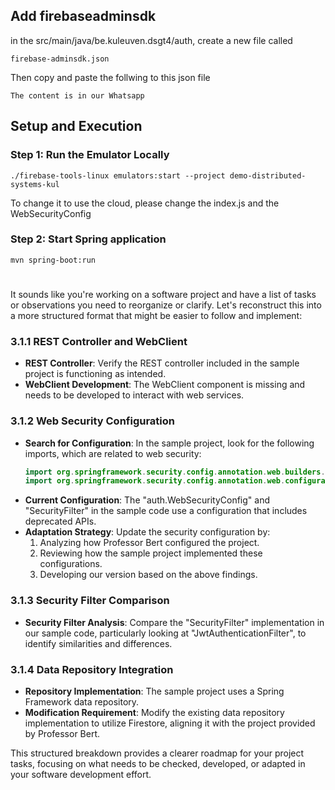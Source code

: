 ## Add firebaseadminsdk
in the src/main/java/be.kuleuven.dsgt4/auth, create a new file called
```
firebase-adminsdk.json
```
Then copy and paste the follwing to this json file
```
The content is in our Whatsapp
```

## Setup and Execution
### Step 1: Run the Emulator Locally
    ./firebase-tools-linux emulators:start --project demo-distributed-systems-kul
To change it to use the cloud, please change the index.js and the WebSecurityConfig
### Step 2: Start Spring application
    mvn spring-boot:run



#


It sounds like you're working on a software project and have a list of tasks or observations you need to reorganize or clarify. Let's reconstruct this into a more structured format that might be easier to follow and implement:

### 3.1.1 REST Controller and WebClient
- **REST Controller**: Verify the REST controller included in the sample project is functioning as intended.
- **WebClient Development**: The WebClient component is missing and needs to be developed to interact with web services.

### 3.1.2 Web Security Configuration
- **Search for Configuration**: In the sample project, look for the following imports, which are related to web security:
  ```java
  import org.springframework.security.config.annotation.web.builders.HttpSecurity;
  import org.springframework.security.config.annotation.web.configuration.EnableWebSecurity;
  ```
- **Current Configuration**: The "auth.WebSecurityConfig" and "SecurityFilter" in the sample code use a configuration that includes deprecated APIs.
- **Adaptation Strategy**: Update the security configuration by:
  1. Analyzing how Professor Bert configured the project.
  2. Reviewing how the sample project implemented these configurations.
  3. Developing our version based on the above findings.

### 3.1.3 Security Filter Comparison
- **Security Filter Analysis**: Compare the "SecurityFilter" implementation in our sample code, particularly looking at "JwtAuthenticationFilter", to identify similarities and differences.

### 3.1.4 Data Repository Integration
- **Repository Implementation**: The sample project uses a Spring Framework data repository.
- **Modification Requirement**: Modify the existing data repository implementation to utilize Firestore, aligning it with the project provided by Professor Bert.

This structured breakdown provides a clearer roadmap for your project tasks, focusing on what needs to be checked, developed, or adapted in your software development effort.

